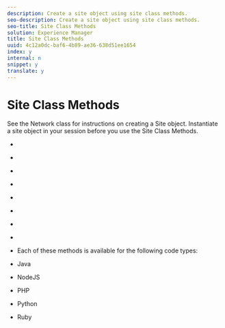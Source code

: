 ```yaml
---
description: Create a site object using site class methods.
seo-description: Create a site object using site class methods.
seo-title: Site Class Methods
solution: Experience Manager
title: Site Class Methods
uuid: 4c12a0dc-baf6-4b89-ae36-638d51ee1654
index: y
internal: n
snippet: y
translate: y
---
```


# Site Class Methods

See the Network class for instructions on creating a Site object. Instantiate a site object in your session before you use the Site Class Methods.

* [](r_buildblogcollection_site_method.md#r_buildblogcollection_site_method)
* [](r_buildchatcollection_site_method.md#r_buildchatcollection_site_method)
* [](r_buildcommentscollection_site_method.md#r_buildcommentscollection_site_method)
* [](r_buildcountingcollection_site_method.md#r_buildcountingcollection_site_method)
* [](r_buildratingscollection_site_method.md#r_buildratingscollection_site_method)
* [](r_buildreviewscollection_site_method.md#r_buildreviewscollection_site_method)
* [](r_buildsitenotescollection_site_method.md#r_buildsitenotescollection_site_method)
* [](r_buildcollection_site_method.md#r_buildcollection_site_method)
* [](r_geturn_site_method.md#r_geturn_site_method)
Each of these methods is available for the following code types:

* Java
* NodeJS
* PHP
* Python
* Ruby
